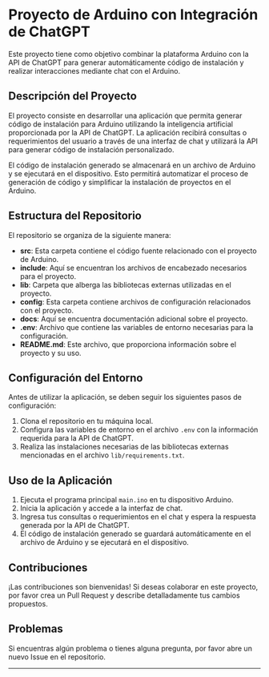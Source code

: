 # Proyecto de Arduino con Integración de ChatGPT

Este proyecto tiene como objetivo combinar la plataforma Arduino con la API de ChatGPT para generar automáticamente código de instalación y realizar interacciones mediante chat con el Arduino.

## Descripción del Proyecto

El proyecto consiste en desarrollar una aplicación que permita generar código de instalación para Arduino utilizando la inteligencia artificial proporcionada por la API de ChatGPT. La aplicación recibirá consultas o requerimientos del usuario a través de una interfaz de chat y utilizará la API para generar código de instalación personalizado.

El código de instalación generado se almacenará en un archivo de Arduino y se ejecutará en el dispositivo. Esto permitirá automatizar el proceso de generación de código y simplificar la instalación de proyectos en el Arduino.

## Estructura del Repositorio

El repositorio se organiza de la siguiente manera:

- **src**: Esta carpeta contiene el código fuente relacionado con el proyecto de Arduino.
- **include**: Aquí se encuentran los archivos de encabezado necesarios para el proyecto.
- **lib**: Carpeta que alberga las bibliotecas externas utilizadas en el proyecto.
- **config**: Esta carpeta contiene archivos de configuración relacionados con el proyecto.
- **docs**: Aquí se encuentra documentación adicional sobre el proyecto.
- **.env**: Archivo que contiene las variables de entorno necesarias para la configuración.
- **README.md**: Este archivo, que proporciona información sobre el proyecto y su uso.

## Configuración del Entorno

Antes de utilizar la aplicación, se deben seguir los siguientes pasos de configuración:

1. Clona el repositorio en tu máquina local.
2. Configura las variables de entorno en el archivo `.env` con la información requerida para la API de ChatGPT.
3. Realiza las instalaciones necesarias de las bibliotecas externas mencionadas en el archivo `lib/requirements.txt`.

## Uso de la Aplicación

1. Ejecuta el programa principal `main.ino` en tu dispositivo Arduino.
2. Inicia la aplicación y accede a la interfaz de chat.
3. Ingresa tus consultas o requerimientos en el chat y espera la respuesta generada por la API de ChatGPT.
4. El código de instalación generado se guardará automáticamente en el archivo de Arduino y se ejecutará en el dispositivo.

## Contribuciones

¡Las contribuciones son bienvenidas! Si deseas colaborar en este proyecto, por favor crea un Pull Request y describe detalladamente tus cambios propuestos.

## Problemas

Si encuentras algún problema o tienes alguna pregunta, por favor abre un nuevo Issue en el repositorio.

---

